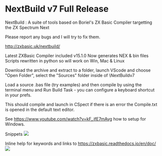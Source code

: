 # NextBuild v7 Full Release 

NextBuild : A suite of tools based on Boriel's ZX Basic Compiler targetting the ZX Spectrum Next



Please report any bugs and I will try to fix them.

http://zxbasic.uk/nextbuild/

Latest ZXBasic Compiler included v15.1.0
Now generates NEX & bin files 
Scripts rewritten in python so will work on Win, Mac & Linux

Download the archive and extract to a folder, launch VScode
and choose "Open Folder", select the "Sources" folder inside
of \NextBuildv7 

Load a source .bas file (try examples) and then compile by
using the terminal menu and Run Build Task - you can configure
a keyboard shortcut in your prefs. 

This should compile and launch in CSpect if there is an error 
the Compile.txt is opened in the default text editor. 

See https://www.youtube.com/watch?v=kF_jfE7mAvg how to setup for 
Windows. 

Snippets
<img src="http://zxbasic.uk/Uploads/demo.gif">

Inline help for keywords and links to https://zxbasic.readthedocs.io/en/doc/
<img src="http://zxbasic.uk/Uploads/demo2.gif">
